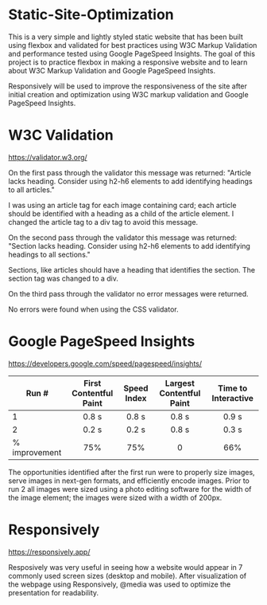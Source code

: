 # Static-Site-Optimization
This is a very simple and lightly styled static website that has been built using flexbox and validated for best practices using W3C Markup Validation and performance tested using Google PageSpeed Insights.  The goal of this project is to practice flexbox in making a responsive website and to learn about W3C Markup Validation and Google PageSpeed Insights.

Responsively will be used to improve the responsiveness of the site after initial creation and optimization using W3C markup validation and Google PageSpeed Insights.

# W3C Validation
https://validator.w3.org/

On the first pass through the validator this message was returned:
"Article lacks heading. Consider using h2-h6 elements to add identifying headings to all articles."

I was using an article tag for each image containing card; each article should be identified with a heading as a child of the article element.  I changed the article tag to a div tag to avoid this message.

On the second pass through the validator this message was returned:
"Section lacks heading. Consider using h2-h6 elements to add identifying headings to all sections."

Sections, like articles should have a heading that identifies the section.  The section tag was changed to a div.

On the third pass through the validator no error messages were returned.

No errors were found when using the CSS validator.

# Google PageSpeed Insights
https://developers.google.com/speed/pagespeed/insights/

Run # |First Contentful Paint | Speed Index | Largest Contentful Paint | Time to Interactive
--- | :---: | :---: | :---: | :---:
1 | 0.8 s | 0.8 s | 0.8 s | 0.9 s
2 | 0.2 s | 0.2 s | 0.8 s | 0.3 s
% improvement | 75% | 75% | 0 | 66%

The opportunities identified after the first run were to properly size images, serve images in next-gen formats, and efficiently encode images.  Prior to run 2 all images were sized using a photo editing software for the width of the image element;  the images were sized with a width of 200px.


# Responsively
https://responsively.app/

Resposively was very useful in seeing how a website would appear in 7 commonly used screen sizes (desktop and mobile).  After visualization of the webpage using Responsively, @media was used to optimize the presentation for readability.